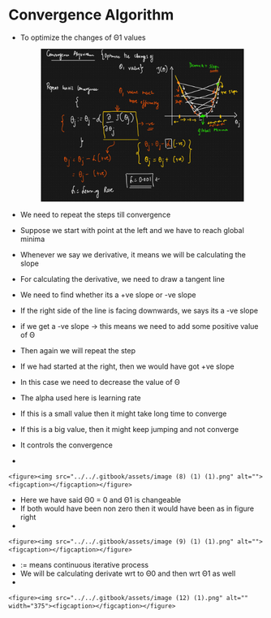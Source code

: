 # Convergence Algorithm

*   To optimize the changes of Θ1 values

    <figure><img src="../../.gitbook/assets/image (7) (1) (1).png" alt=""><figcaption></figcaption></figure>
* &#x20;We need to repeat the steps till convergence
* Suppose we start with point at the left and we have to reach global minima
* Whenever we say we derivative, it means we will be calculating the slope
* For calculating the derivative, we need to draw a tangent line
* We need to find whether its a +ve slope or -ve slope
* If the right side of the line is facing downwards, we says its a -ve slope
* if we get a -ve slope -> this means we need to add some positive value of Θ
* Then again we will repeat the step
* If we had started at the right, then we would have got +ve slope
* In this case we need to decrease the value of Θ
* The alpha used here is learning rate
* If this is a small value then it might take long time to converge
* If this is a big value, then it might keep jumping and not converge
* It controls the convergence
*

    <figure><img src="../../.gitbook/assets/image (8) (1) (1).png" alt=""><figcaption></figcaption></figure>
* Here we have said Θ0 = 0 and Θ1 is changeable
* If both would have been non zero then it would have been as in figure right
*

    <figure><img src="../../.gitbook/assets/image (9) (1) (1).png" alt=""><figcaption></figcaption></figure>
* := means continuous iterative process
* We will be calculating derivate wrt to Θ0 and then wrt Θ1 as well&#x20;
*

    <figure><img src="../../.gitbook/assets/image (12) (1).png" alt="" width="375"><figcaption></figcaption></figure>
